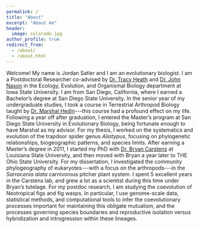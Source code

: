 ```yaml
---
permalink: /
title: "About"
excerpt: "About me"
header:
  image: colorado.jpg
author_profile: true
redirect_from:
  - /about/
  - /about.html
---
```

Welcome! My name is Jordan Satler and I am an evolutionary biologist. I am a Postdoctoral Researcher co-advised by [Dr. Tracy Heath](http://phyloworks.org/) and [Dr. John Nason](https://www.eeob.iastate.edu/faculty/nason/) in the Ecology, Evolution, and Organismal Biology department at Iowa State University. I am from San Diego, California, where I earned a Bachelor’s degree at San Diego State University. In the senior year of my undergraduate studies, I took a course in Terrestrial Arthropod Biology taught by [Dr. Marshal Hedin](https://marshalhedinlab.com/)---this course had a profound effect on my life. Following a year off after graduation, I entered the Master’s program at San Diego State University in Evolutionary Biology, being fortunate enough to have Marshal as my advisor. For my thesis, I worked on the systematics and evolution of the trapdoor spider genus *Aliatypus*, focusing on phylogenetic relationships, biogeographic patterns, and species limits. After earning a Master’s degree in 2011, I started my PhD with [Dr. Bryan Carstens](https://carstenslab.osu.edu/) at Louisiana State University, and then moved with Bryan a year later to THE Ohio State University. For my dissertation, I investigated the community phylogeography of eukaryotes---with a focus on the arthropods---in the *Sarracenia alata* carnivorous pitcher plant system. I spent 5 excellent years in the Carstens lab, and grew a lot as a scientist during this time under Bryan’s tutelage. For my postdoc research, I am studying the coevolution of Neotropical figs and fig wasps. In particular, I use genome-scale data, statistical methods, and computational tools to infer the coevolutionary processes important for maintaining this obligate mutualism, and the processes governing species boundaries and reproductive isolation versus hybridization and introgression within these lineages.
